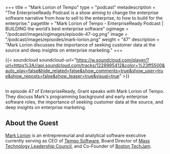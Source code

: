 +++
title = "Mark Lorion of Tempo"
type = "podcast"
metadescription = "The EnterpriseReady Podcast is a show aiming to change the enterprise software narrative from how to sell to the enterprise, to how to build for the enterprise."
pagetitle = "Mark Lorion of Tempo - EnterpriseReady Podcast | BUILDING the world’s best enterprise software"
ogimage = "/podcast/images/ogimages/episode-47-og.png"
image = "/podcast/images/episodes/mark-lorion.png"
weight = "47"
description = "Mark Lorion discusses the importance of seeking customer data at the source and deep insights on enterprise marketing."
+++

{{< soundcloud soundcloud-url="https://w.soundcloud.com/player/?url=https%3A//api.soundcloud.com/tracks/1228995412&color=%23ff5500&auto_play=false&hide_related=false&show_comments=true&show_user=true&show_reposts=false&show_teaser=true&visual=true" >}}

\
In episode 47 of EnterpriseReady, Grant speaks with Mark Lorion of Tempo. They discuss Mark's programming background and early enterprise software roles, the importance of seeking customer data at the source, and deep insights on enterprise marketing.

## About the Guest 

[Mark Lorion](https://twitter.com/mark_lorion) is an entrepreneurial and analytical software executive currently serving as CEO of [Tempo Software](https://www.tempo.io/), Board Director of [Mass Technology Leadership Council](https://www.masstlc.org/), and Co-Founder of [Boston TechJam](https://www.masstlc.org/bostontechjam2022/).
